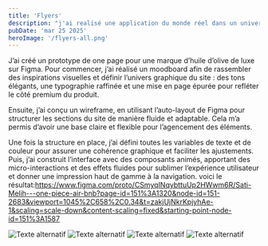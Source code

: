 ```yaml
---
title: 'Flyers'
description: "j'ai realisé une application du monde réel dans un univers de fiction." 
pubDate: 'mar 25 2025'
heroImage: '/flyers-all.png'
---
```


J’ai créé un prototype de one page pour une marque d’huile d’olive de luxe sur Figma. Pour commencer, j’ai réalisé un moodboard afin de rassembler des inspirations visuelles et définir l’univers graphique du site : des tons élégants, une typographie raffinée et une mise en page épurée pour refléter le côté premium du produit.

Ensuite, j’ai conçu un wireframe, en utilisant l’auto-layout de Figma pour structurer les sections du site de manière fluide et adaptable. Cela m’a permis d’avoir une base claire et flexible pour l’agencement des éléments.

Une fois la structure en place, j’ai défini toutes les variables de texte et de couleur pour assurer une cohérence graphique et faciliter les ajustements. Puis, j’ai construit l’interface avec des composants animés, apportant des micro-interactions et des effets fluides pour sublimer l’expérience utilisateur et donner une impression haut de gamme à la navigation.
voici le résultat:https://www.figma.com/proto/CSmyqINqybttuUp2HWwm6R/Sati-Melih---one-piece-air-bnb?page-id=151%3A1320&node-id=151-2683&viewport=1045%2C658%2C0.34&t=zakjUjNkrKpjyhAe-1&scaling=scale-down&content-scaling=fixed&starting-point-node-id=151%3A1587

![Texte alternatif](/flyers-1.png)
![Texte alternatif](/flyers-2.png)
![Texte alternatif](/flyers-3.png)
![Texte alternatif](/flyers-4.png)
